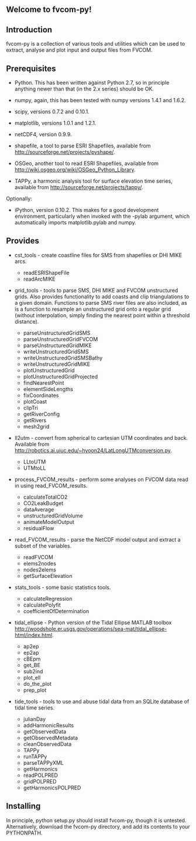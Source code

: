 Welcome to fvcom-py!
--------------------


Introduction
------------

fvcom-py is a collection of various tools and utilities which can be used to extract, analyse and plot input and output files from FVCOM.


Prerequisites
-------------

* Python. This has been written against Python 2.7, so in principle anything newer than that (in the 2.x series) should be OK.

* numpy, again, this has been tested with numpy versions 1.4.1 and 1.6.2.

* scipy, versions 0.7.2 and 0.10.1.

* matplotlib, versions 1.0.1 and 1.2.1.

* netCDF4, version 0.9.9.

* shapefile, a tool to parse ESRI Shapefiles, available from <http://sourceforge.net/projects/pyshape/>.

* OSGeo, another tool to read ESRI Shapefiles, available from <http://wiki.osgeo.org/wiki/OSGeo_Python_Library>.

* TAPPy, a harmonic analysis tool for surface elevation time series, available from <http://sourceforge.net/projects/tappy/>.

Optionally:

* iPython, version 0.10.2. This makes for a good development environment, particularly when invoked with the -pylab argument, which automatically imports matplotlib.pylab and numpy.


Provides
--------

* cst_tools - create coastline files for SMS from shapefiles or DHI MIKE arcs.
    - readESRIShapeFile
    - readArcMIKE

* grid_tools - tools to parse SMS, DHI MIKE and FVCOM unstructured grids. Also provides functionality to add coasts and clip triangulations to a given domain. Functions to parse SMS river files are also included, as is a function to resample an unstructured grid onto a regular grid (without interpolation, simply finding the nearest point within a threshold distance).
    - parseUnstructuredGridSMS
    - parseUnstructuredGridFVCOM
    - parseUnstructuredGridMIKE
    - writeUnstructuredGridSMS
    - writeUnstructuredGridSMSBathy
    - writeUnstructuredGridMIKE
    - plotUnstructuredGrid
    - plotUnstructuredGridProjected
    - findNearestPoint
    - elementSideLengths
    - fixCoordinates
    - plotCoast
    - clipTri
    - getRiverConfig
    - getRivers
    - mesh2grid

* ll2utm - convert from spherical to cartesian UTM coordinates and back. Available from <http://robotics.ai.uiuc.edu/~hyoon24/LatLongUTMconversion.py>.
    - LLtoUTM
    - UTMtoLL

* process_FVCOM_results - perform some analyses on FVCOM data read in using read_FVCOM_results.
    - calculateTotalCO2
    - CO2LeakBudget
    - dataAverage
    - unstructuredGridVolume
    - animateModelOutput
    - residualFlow

* read_FVCOM_results - parse the NetCDF model output and extract a subset of the variables.
    - readFVCOM
    - elems2nodes
    - nodes2elems
    - getSurfaceElevation

* stats_tools - some basic statistics tools.
    - calculateRegression
    - calculatePolyfit
    - coefficientOfDetermination

* tidal_ellipse - Python version of the Tidal Ellipse MATLAB toolbox <http://woodshole.er.usgs.gov/operations/sea-mat/tidal_ellipse-html/index.html>.
    - ap2ep
    - ep2ap
    - cBEpm
    - get_BE
    - sub2ind
    - plot_ell
    - do_the_plot
    - prep_plot

* tide_tools - tools to use and abuse tidal data from an SQLite database of tidal time series.
    - julianDay
    - addHarmonicResults
    - getObservedData
    - getObservedMetadata
    - cleanObservedData
    - TAPPy
    - runTAPPy
    - parseTAPPyXML
    - getHarmonics
    - readPOLPRED
    - gridPOLPRED
    - getHarmonicsPOLPRED


Installing
----------

In principle, python setup.py should install fvcom-py, though it is untested. Alternatively, download the fvcom-py directory, and add its contents to your PYTHONPATH.


